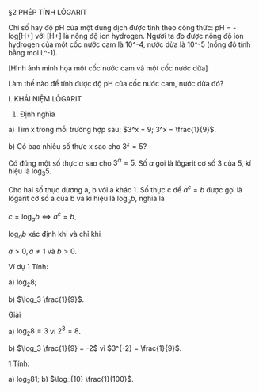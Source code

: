 §2 PHÉP TÍNH LÔGARIT

Chỉ số hay độ pH của một dung dịch được tính theo công thức: pH = - log[H+] với [H+] là nồng độ ion hydrogen. Người ta đo được nồng độ ion hydrogen của một cốc nước cam là 10^-4, nước dừa là 10^-5 (nồng độ tính bằng mol L^-1).

[Hình ảnh minh họa một cốc nước cam và một cốc nước dừa]

Làm thế nào để tính được độ pH của cốc nước cam, nước dừa đó?

I. KHÁI NIỆM LÔGARIT

1. Định nghĩa

a) Tìm x trong mỗi trường hợp sau: $3^x = 9; 3^x = \frac{1}{9}$.

b) Có bao nhiêu số thực x sao cho $3^x = 5$?

Có đúng một số thực $\alpha$ sao cho $3^\alpha = 5$. Số $\alpha$ gọi là lôgarit cơ số 3 của 5, kí hiệu là $\log_3 5$.

Cho hai số thực dương a, b với a khác 1. Số thực c để $a^c = b$ được gọi là lôgarit cơ số a của b và kí hiệu là $\log_a b$, nghĩa là

$c = \log_a b \Leftrightarrow a^c = b$.

$\log_a b$ xác định khi và chỉ khi

$a > 0, a \neq 1$ và $b > 0$.

Ví dụ 1 Tính:

a) $\log_2 8$;

b) $\log_3 \frac{1}{9}$.

Giải

a) $\log_2 8 = 3$ vì $2^3 = 8$.

b) $\log_3 \frac{1}{9} = -2$ vì $3^{-2} = \frac{1}{9}$.

1 Tính:

a) $\log_3 81$; b) $\log_{10} \frac{1}{100}$.